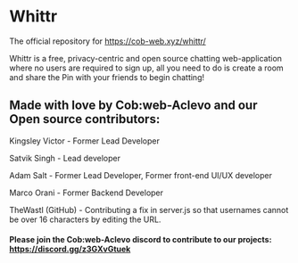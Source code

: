# Whittr
The official repository for https://cob-web.xyz/whittr/

Whittr is a free, privacy-centric and open source chatting web-application where no users are required to sign up, all you need to do is create a room and share the Pin with your friends to begin chatting!

## Made with love by Cob:web-Aclevo and our Open source contributors:

Kingsley Victor - Former Lead Developer

Satvik Singh - Lead developer

Adam Salt - Former Lead Developer, Former front-end UI/UX developer

Marco Orani - Former Backend Developer

TheWastl (GitHub) - Contributing a fix in server.js so that usernames cannot be over 16 characters by editing the URL.

#### Please join the Cob:web-Aclevo discord to contribute to our projects: https://discord.gg/z3GXvGtuek
